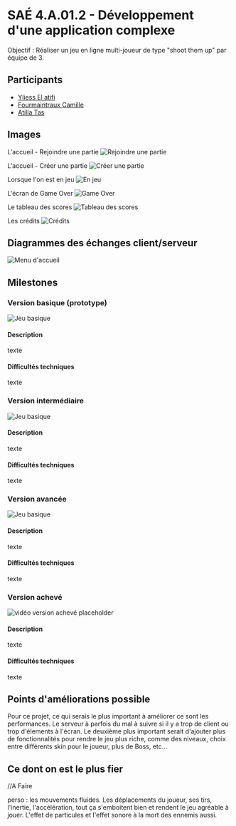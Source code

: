 
# SAÉ 4.A.01.2 - Développement d'une application complexe

Objectif : Réaliser un jeu en ligne multi-joueur de type "shoot them up" par équipe de 3.



## Participants

- [Yliess El atifi](yliess.elatifi.etu@univ-lille.fr)
- [Fourmaintraux Camille](camille.fourmaintraux.etu@univ-lille.fr)
- [Atilla Tas](atilla.tas.etu@univ-lille.fr)



## Images

L'accueil - Rejoindre une partie
![Rejoindre une partie](client/public/res/readme/images/ViewFormulaire1.png)

L'accueil - Créer une partie
![Créer une partie](client/public/res/readme/images/ViewFormulaire2.png)

Lorsque l'on est en jeu
![En jeu](client/public/res/readme/images/ViewInGame.png)

L'écran de Game Over
![Game Over](client/public/res/readme/images/ViewGameOver.png)

Le tableau des scores
![Tableau des scores](client/public/res/readme/images/ViewScoreBoard.png)

Les crédits
![Crédits](client/public/res/readme/images/ViewCredits.png)



## Diagrammes des échanges client/serveur

![Menu d'accueil](https://via.placeholder.com/468x300?text=Diagramme)



## Milestones

### Version basique (prototype)
![Jeu basique](client/public/res/readme/videos/versionBasique.gif)

#### Description
texte

#### Difficultés techniques
texte

### Version intermédiaire
![Jeu basique](client/public/res/readme/videos/versionInter.gif)

#### Description
texte

#### Difficultés techniques
texte

### Version avancée
![Jeu basique](client/public/res/readme/videos/versionAvance.gif)

#### Description
texte

#### Difficultés techniques
texte

### Version achevé
![vidéo version achevé placeholder](https://via.placeholder.com/468x300?text=Insérer+la+vidéo+du+jeu+final)

#### Description
texte

#### Difficultés techniques
texte



## Points d'améliorations possible
Pour ce projet, ce qui serais le plus important à améliorer ce sont les performances. Le serveur à parfois du mal à suivre si il y a trop de client ou trop d'élements à l'écran.
Le deuxième plus important serait d'ajouter plus de fonctionnalités pour rendre le jeu plus riche, comme des niveaux, choix entre différents skin pour le joueur, plus de Boss, etc... 



## Ce dont on est le plus fier

//A Faire 

perso : les mouvements fluides. Les déplacements du joueur, ses tirs, l'inertie, l'accélération, tout ça s'emboitent bien et rendent le jeu agréable à jouer. L'effet de particules et l'effet sonore à la mort des ennemis aussi.



